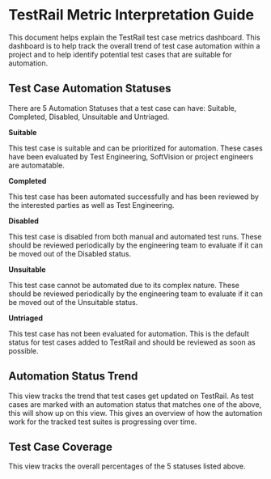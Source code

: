 # TestRail Metric Interpretation Guide

This document helps explain the TestRail test case metrics dashboard. This dashboard is to help track the overall trend of test case automation within a project and to help identify potential test cases that are suitable for automation.

## Test Case Automation Statuses

There are 5 Automation Statuses that a test case can have: Suitable, Completed, Disabled, Unsuitable and Untriaged.

**Suitable**

This test case is suitable and can be prioritized for automation. These cases have been evaluated by Test Engineering, SoftVision or project engineers are automatable.

**Completed**

This test case has been automated successfully and has been reviewed by the interested parties as well as Test Engineering.

**Disabled**

This test case is disabled from both manual and automated test runs. These should be reviewed periodically by the engineering team to evaluate if it can be moved out of the Disabled status.

**Unsuitable**

This test case cannot be automated due to its complex nature. These should be reviewed periodically by the engineering team to evaluate if it can be moved out of the Unsuitable status.

**Untriaged**

This test case has not been evaluated for automation. This is the default status for test cases added to TestRail and should be reviewed as soon as possible.

## Automation Status Trend

This view tracks the trend that test cases get updated on TestRail. As test cases are marked with an automation status
that matches one of the above, this will show up on this view. This gives an overview of how the automation work for the tracked test suites is progressing over time.

## Test Case Coverage

This view tracks the overall percentages of the 5 statuses listed above.
